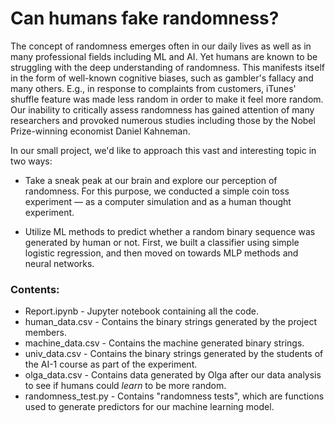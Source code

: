 # Can humans fake randomness?

The concept of randomness emerges often in our daily lives as well as in many professional fields including ML and AI. Yet humans are known to be struggling with the deep understanding of randomness. This manifests itself in the form of well-known cognitive biases, such as gambler's fallacy and many others. E.g., in response to complaints from customers, iTunes' shuffle feature was made less random in order to make it feel more random.
Our inability to critically assess randomness has gained attention of many researchers and provoked numerous studies including those by the Nobel Prize-winning economist Daniel Kahneman.

In our small project, we'd like to approach this vast and interesting topic in two ways:

- Take a sneak peak at our brain and explore our perception of randomness. For this purpose, we conducted a simple coin toss experiment — as a computer simulation and as a human thought experiment.

- Utilize ML methods to predict whether a random binary sequence was generated by human or not. First, we built a classifier using simple logistic regression, and then moved on towards MLP methods and neural networks.

### Contents:

- Report.ipynb - Jupyter notebook containing all the code.
- human_data.csv - Contains the binary strings generated by the project members.
- machine_data.csv - Contains the machine generated binary strings.
- univ_data.csv - Contains the binary strings generated by the students of the AI-1 course as part of the experiment.
- olga_data.csv - Contains data generated by Olga after our data analysis to see if humans could *learn* to be more random.
- randomness_test.py - Contains "randomness tests", which are functions used to generate predictors for our machine learning model. 
